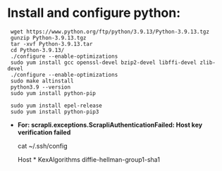  Install and configure python:
 ============================

     wget https://www.python.org/ftp/python/3.9.13/Python-3.9.13.tgz
     gunzip Python-3.9.13.tgz
     tar -xvf Python-3.9.13.tar
     cd Python-3.9.13/
     ./configure --enable-optimizations
     sudo yum install gcc openssl-devel bzip2-devel libffi-devel zlib-devel
     ./configure --enable-optimizations
     sudo make altinstall
     python3.9 --version
     sudo yum install python-pip
    
     sudo yum install epel-release
     sudo yum install python-pip3
  


 - **For: scrapli.exceptions.ScrapliAuthenticationFailed: Host key
   verification failed**

     cat  ~/.ssh/config

     Host * KexAlgorithms diffie-hellman-group1-sha1
